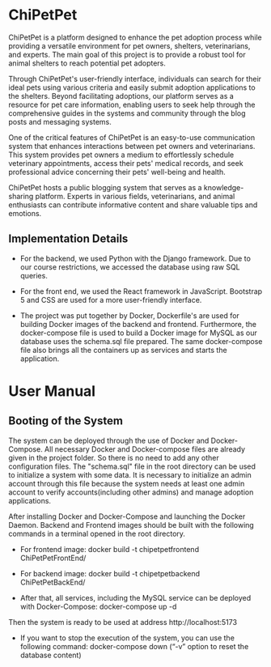 # ChiPetPet

ChiPetPet is a platform designed to enhance the pet adoption process while providing a versatile environment for pet owners, shelters, veterinarians, and experts. The main goal of this project is to provide a robust tool for animal shelters to reach potential pet adopters.

Through ChiPetPet's user-friendly interface, individuals can search for their ideal pets using various criteria and easily submit adoption applications to the shelters. Beyond facilitating adoptions, our platform serves as a resource for pet care information, enabling users to seek help through the comprehensive guides in the systems and community through the blog posts and messaging systems.

One of the critical features of ChiPetPet is an easy-to-use communication system that enhances interactions between pet owners and veterinarians. This system provides pet owners a medium to effortlessly schedule veterinary appointments, access their pets' medical records, and seek professional advice concerning their pets' well-being and health.

ChiPetPet hosts a public blogging system that serves as a knowledge-sharing platform. Experts in various fields, veterinarians, and animal enthusiasts can contribute informative content and share valuable tips and emotions.

## Implementation Details

- For the backend, we used Python with the Django framework. Due to our course restrictions, we accessed the database using raw SQL queries.

- For the front end, we used the React framework in JavaScript. Bootstrap 5 and CSS are used for a more user-friendly interface.

- The project was put together by Docker, Dockerfile's are used for building Docker images of the backend and frontend. Furthermore, the docker-compose file is used to build a Docker image for MySQL as our database uses the schema.sql file prepared. The same docker-compose file also brings all the containers up as services and starts the application.  

# User Manual

## Booting of the System

The system can be deployed through the use of Docker and Docker-Compose. All necessary Docker and Docker-compose files are already given in the project folder. So there is no need to add any other configuration files.  The "schema.sql" file in the root directory can be used to initialize a system with some data. It is necessary to initialize an admin account through this file because the system needs at least one admin account to verify accounts(including other admins) and manage adoption applications. 

After installing Docker and Docker-Compose and launching the Docker Daemon. Backend and Frontend images should be built with the following commands in a terminal opened in the root directory.
- For frontend image:
docker build -t chipetpetfrontend ChiPetPetFrontEnd/

- For backend image:
docker build -t chipetpetbackend ChiPetPetBackEnd/

- After that, all services, including the MySQL service can be deployed with Docker-Compose:
docker-compose up -d

Then the system is ready to be used at address http://localhost:5173

- If you want to stop the execution of the system, you can use the following command: 
docker-compose down (“-v” option to reset the database content)
